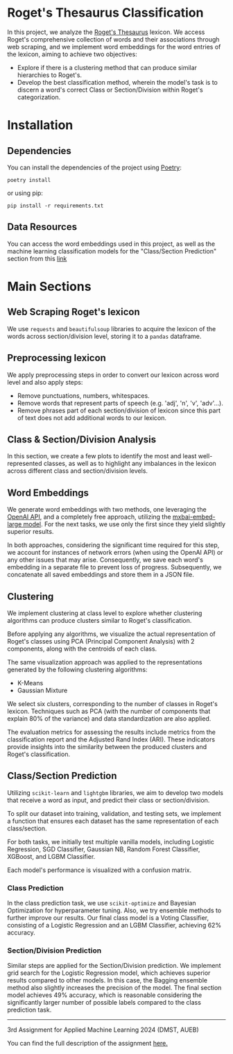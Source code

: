 # Roget's Thesaurus Classification


In this project, we analyze the [Roget's Thesaurus](https://www.gutenberg.org/files/10681/old/20040627-10681-h-body-pos.htm#180.1) lexicon.
We access Roget's comprehensive collection of words and their associations through web scraping, and we implement word embeddings for the word entries of the lexicon, aiming to achieve two objectives:
* Explore if there is a clustering method that can produce similar hierarchies to Roget's.
* Develop the best classification method, wherein the model's task is to discern a word's correct Class or Section/Division within Roget's categorization.

# Installation

## Dependencies

You can install the dependencies of the project using [Poetry](https://python-poetry.org/):

```
poetry install
```

or using pip:

```
pip install -r requirements.txt
```
## Data Resources

You can access the word embeddings used in this project, as well as the machine learning classification models for the "Class/Section Prediction" section from this [link](https://drive.google.com/drive/folders/1fhWq8VNi8ZOD0D2jUteGo__cet208hvB?usp=sharing)

# Main Sections

## Web Scraping Roget's lexicon

We use `requests` and `beautifulsoup` libraries to acquire the lexicon of the words across section/division level, storing it to a `pandas` dataframe.

## Preprocessing lexicon

We apply preprocessing steps in order to convert our lexicon across word level and also apply steps:
* Remove punctuations, numbers, whitespaces.
* Remove words that represent parts of speech (e.g. 'adj', 'n', 'v', 'adv'...).
* Remove phrases part of each section/division of lexicon since this part of text does not add additional words to our lexicon. 

## Class & Section/Division Analysis

In this section, we create a few plots to identify the most and least well-represented classes,  as well as to highlight any imbalances in the lexicon across different class and section/division levels.

## Word Embeddings

We generate word embeddings with two methods, one leveraging the [OpenAI API](https://platform.openai.com/docs/guides/embeddings), and a completely free approach, utilizing the [mxbai-embed-large model](https://huggingface.co/mixedbread-ai/mxbai-embed-2d-large-v1). For the next tasks, we use only the first since they yield slightly superior results.

In both approaches, considering the significant time required for this step, we account for instances of network errors (when using the OpenAI API) or any other issues that may arise. Consequently, we save each word's embedding in a separate file to prevent loss of progress. Subsequently, we concatenate all saved embeddings and store them in a JSON file.


## Clustering
We implement clustering at  class level to explore whether clustering algorithms can produce clusters similar to Roget's classification.

Before applying any algorithms, we visualize the actual representation of Roget's classes using PCA (Principal Component Analysis) with 2 components, along with the centroids of each class.

The same visualization approach was applied to the representations generated by the following clustering algorithms:

* K-Means
* Gaussian Mixture
  
We select six clusters, corresponding to the number of classes in Roget's lexicon. Techniques such as PCA (with the number of components that explain 80% of the variance) and data standardization are also applied.

The evaluation metrics for assessing the results include metrics from the classification report and the Adjusted Rand Index (ARI). These indicators provide insights into the similarity between the produced clusters and Roget's classification.

## Class/Section Prediction

Utilizing `scikit-learn` and `lightgbm` libraries, we aim to develop two models that receive a word as input, and predict their class or section/division.

To split our dataset into training, validation, and testing sets, we implement a function that ensures each dataset has the same representation of each class/section.

For both tasks, we initially test multiple vanilla models, including Logistic Regression, SGD Classifier, Gaussian NB, Random Forest Classifier, XGBoost, and LGBM Classifier.

Each model's performance is visualized with a confusion matrix. 

### Class Prediction

In the class prediction task, we use `scikit-optimize` and Bayesian Optimization for hyperparameter tuning. Also, we try ensemble methods to further improve our results. Our final class model is a Voting Classifier, consisting of a Logistic Regression and an LGBM Classifier, achieving 62% accuracy.

### Section/Division Prediction

Similar steps are applied for the Section/Division prediction. We implement grid search for the Logistic Regression model, which achieves superior results compared to other models. In this case, the Bagging ensemble method also slightly increases the precision of the model. The final section model achieves 49% accuracy, which is reasonable considering the significantly larger number of possible labels compared to the class prediction task.


--- 

3rd Assignment for Applied Machine Learning 2024 (DMST, AUEB)

You can find the full description of the assignment [here.](https://github.com/cfragiadakis/Roget-s-Thesaurus-Classification/blob/main/third_assignment.ipynb) 
